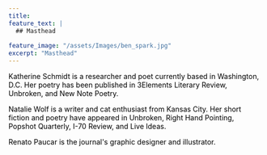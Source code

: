 ```yaml
---
title: 
feature_text: |
  ## Masthead
  
feature_image: "/assets/Images/ben_spark.jpg"
excerpt: "Masthead"
---
```

<p style="color:black"> Katherine Schmidt is a researcher and poet currently based in Washington, D.C. Her poetry has been published in 3Elements Literary Review, Unbroken, and New Note Poetry. </p>

<p style="color:black"> Natalie Wolf is a writer and cat enthusiast from Kansas City. Her short fiction and poetry have appeared in Unbroken, Right Hand Pointing, Popshot Quarterly, I-70 Review, and Live Ideas. </p>

<p style="color:black"> Renato Paucar is the journal's graphic designer and illustrator. </p>